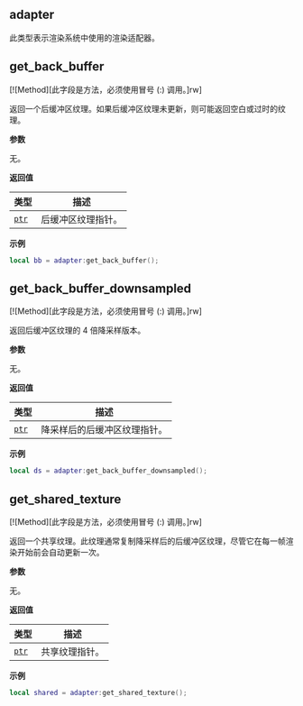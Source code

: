 ## adapter

此类型表示渲染系统中使用的渲染适配器。

## get_back_buffer

[![Method][此字段是方法，必须使用冒号 (:) 调用。]rw]

返回一个后缓冲区纹理。如果后缓冲区纹理未更新，则可能返回空白或过时的纹理。

**参数**

无。

**返回值**

| 类型 | 描述 |
| ---- | ----------- |
| [`ptr`](/api/common-types/ptr "此类型是一个指针。") | 后缓冲区纹理指针。 |

**示例**

```lua
local bb = adapter:get_back_buffer();
```

## get_back_buffer_downsampled

[![Method][此字段是方法，必须使用冒号 (:) 调用。]rw]

返回后缓冲区纹理的 4 倍降采样版本。

**参数**

无。

**返回值**

| 类型 | 描述 |
| ---- | ----------- |
| [`ptr`](/api/common-types/ptr "此类型是一个指针。") | 降采样后的后缓冲区纹理指针。 |

**示例**

```lua
local ds = adapter:get_back_buffer_downsampled();
```

## get_shared_texture

[![Method][此字段是方法，必须使用冒号 (:) 调用。]rw]

返回一个共享纹理。此纹理通常复制降采样后的后缓冲区纹理，尽管它在每一帧渲染开始前会自动更新一次。

**参数**

无。

**返回值**

| 类型 | 描述 |
| ---- | ----------- |
| [`ptr`](/api/common-types/ptr "此类型是一个指针。") | 共享纹理指针。 |

**示例**

```lua
local shared = adapter:get_shared_texture();
```